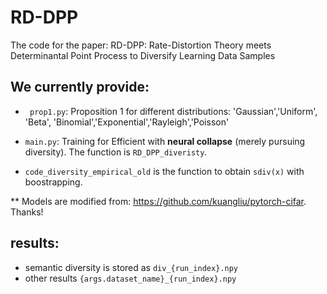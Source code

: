 # RD-DPP
The code for the paper: RD-DPP: Rate-Distortion Theory meets Determinantal Point Process to Diversify Learning Data Samples

## We currently provide:
- ``` prop1.py```: Proposition 1 for different distributions:
'Gaussian','Uniform', 'Beta', 'Binomial','Exponential','Rayleigh','Poisson'

- ```main.py```: Training for Efficient with **neural collapse** (merely pursuing diversity). The function is ```RD_DPP_diveristy```.
- ```code_diversity_empirical_old``` is the function to obtain ```sdiv(x)``` with boostrapping.




** Models are modified from: https://github.com/kuangliu/pytorch-cifar. Thanks!


## results:
- semantic diversity is stored as  ```div_{run_index}.npy```
- other results ```{args.dataset_name}_{run_index}.npy```
